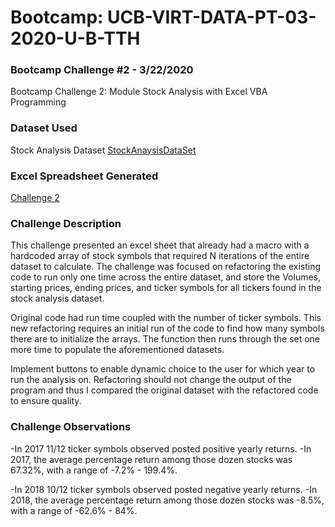 # Bootcamp: UCB-VIRT-DATA-PT-03-2020-U-B-TTH
### Bootcamp Challenge #2 - 3/22/2020
Bootcamp Challenge 2: Module Stock Analysis with Excel VBA Programming

### Dataset Used
Stock Analysis Dataset 
[StockAnaysisDataSet](https://courses.bootcampspot.com/courses/140/files/35036/download?wrap=1)

### Excel Spreadsheet Generated
[Challenge 2](green_stocks.xlsm)

### Challenge Description
This challenge presented an excel sheet that already had a macro with a hardcoded array of stock symbols that required N iterations of the entire dataset to calculate. The challenge was focused on refactoring the existing code to run only one time across the entire dataset, and store the Volumes, starting prices, ending prices, and ticker symbols for all tickers found in the stock analysis dataset.

Original code had run time coupled with the number of ticker symbols. This new refactoring requires an initial run of the code to find how many symbols there are to initialize the arrays. The function then runs through the set one more time to populate the aforementioned datasets.

Implement buttons to enable dynamic choice to the user for which year to run the analysis on. Refactoring should not change the output of the program and thus I compared the original dataset with the refactored code to ensure quality.

### Challenge Observations
-In 2017 11/12 ticker symbols observed posted positive yearly returns.
-In 2017, the average percentage return among those dozen stocks was 67.32%, with a range of -7.2% - 199.4%.

-In 2018 10/12 ticker symbols observed posted negative yearly returns.
-In 2018, the average percentage return among those dozen stocks was -8.5%, with a range of -62.6% - 84%.
